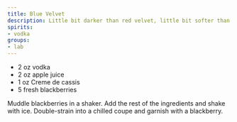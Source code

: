 ```yaml
---
title: Blue Velvet
description: Little bit darker than red velvet, little bit softer than blue suede.  Vodka, apple juice, and creme de cassis.
spirits:
- vodka
groups:
- lab
---
```


- 2 oz vodka
- 2 oz apple juice
- 1 oz Creme de cassis
- 5 fresh blackberries

Muddle blackberries in a shaker.  Add the rest of the ingredients and shake with ice.
Double-strain into a chilled coupe and garnish with a blackberry.
